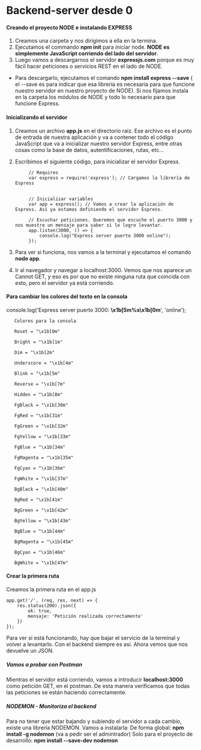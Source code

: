 # Backend-server desde 0

#### Creando el proyecto NODE e instalando EXPRESS

1. Creamos una carpeta y nos dirigimos a ella en la termina.
2. Ejecutamos el commando **npm init** para iniciar node. **NODE es simplemente JavaScript corriendo del lado del servidor**.
3. Luego vamos a descargarnos el servidor **expressjs.com** porque es muy fácil hacer peticiones o servicios REST en el lado de NODE.
  * Para descargarlo, ejecutamos el comando **npm install express --save** ( el --save es para indicar que esa librería es necesaria para que funcione nuestro servidor en nuestro proyecto de NODE).
  Si nos fijamos instala en la carpeta los módulos de NODE y todo lo necesario para que funcione Express.
  
#### Inicializando el servidor

1. Creamos un archivo **app.js** en el directorio raiz. Ese archivo es el punto de entrada de nuestra aplicación
y va a contener todo el código JavaScript que va a inicializar nuestro servidor Express, entre otras cosas
como la base de datos, autentificaciones, rutas, etc...

2. Escribimos el siguiente código, para inicializar el servidor Express.

            // Requires
            var express = require('express'); // Cargamos la librería de Espress


            // Inicializar variables
            var app = express(); // Vamos a crear la aplicación de Espress. Así ya estamos definiendo el servidor Espress.

            // Escuchar peticiones. Queremos que escuche el puerto 3000 y nos muestre un mensaje para saber si lo logro levantar.
            app.listen(3000, () => {
                console.log("Express server puerto 3000 online");
            });
            
3. Para ver si funciona, nos vamos a la terminal y ejecutamos el comando **node app**.
4. Ir al navegador y navegar a localhost:3000. Vemos que nos aparece un Cannot GET, y eso es por que no existe ninguna ruta que
coincida con esto, pero el servidor ya está corriendo.

#### Para cambiar los colores del texto en la consola

console.log('Express server puerto 3000: **\x1b[5m%s\x1b[0m**', 'online');

       Colores para la consola
       
       Reset = "\x1b[0m"

       Bright = "\x1b[1m"

       Dim = "\x1b[2m"

       Underscore = "\x1b[4m"

       Blink = "\x1b[5m"

       Reverse = "\x1b[7m"

       Hidden = "\x1b[8m"

       FgBlack = "\x1b[30m"

       FgRed = "\x1b[31m"

       FgGreen = "\x1b[32m"

       FgYellow = "\x1b[33m"

       FgBlue = "\x1b[34m"

       FgMagenta = "\x1b[35m"

       FgCyan = "\x1b[36m"

       FgWhite = "\x1b[37m"

       BgBlack = "\x1b[40m"

       BgRed = "\x1b[41m"

       BgGreen = "\x1b[42m"

       BgYellow = "\x1b[43m"

       BgBlue = "\x1b[44m"

       BgMagenta = "\x1b[45m"

       BgCyan = "\x1b[46m"

       BgWhite = "\x1b[47m"


#### Crear la primera ruta

Creamos la primera ruta en el app.js

    app.get('/', (req, res, next) => {
        res.status(200).json({
            ok: true,
            mensaje: 'Petición realizada correctamente'
        })
    });
    
Para ver si está funcionando, hay que bajar el servicio de la terminal y volver a levantarlo.
Con el backend siempre es así. Ahora vemos que nos devuelve un JSON.

##### Vamos a probar con Postman
Mientras el servidor está corriendo, vamos a introducir **localhost:3000** como petición GET, en el 
postman. De esta manera verificamos que todas las peticiones se están haciendo correctamente.

##### NODEMON - Monitoriza el backend
Para no tener que estar bajando y subiendo el servidor a cada cambio, existe una librería NODEMON.
Vamos a instalarla:
De forma global: **npm install -g nodemon** (va a pedir ser el admintrador)
Solo para el proyecto de desarrollo: **npm install --save-dev nodemon**
